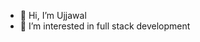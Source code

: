 - 👋 Hi, I’m Ujjawal
- 👀 I’m interested in full stack development

<!---
ujjawalkavaya/ujjawalkavaya is a ✨ special ✨ repository because its `README.md` (this file) appears on your GitHub profile.
You can click the Preview link to take a look at your changes.
--->
